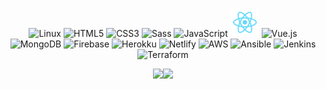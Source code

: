 <div align="center">
<p align="center">
    <img alt="Linux" width="35px" src="https://1000logos.net/wp-content/uploads/2017/03/LINUX-LOGO.png">
    <img alt="HTML5" width="46px" src="https://cdn.pixabay.com/photo/2017/08/05/11/16/logo-2582748_1280.png">
    <img alt="CSS3" width="46px" src="https://cdn.pixabay.com/photo/2017/08/05/11/16/logo-2582747_960_720.png">
    <img alt="Sass" width="46px" src="https://andrewsmithdeveloper.com/img/sass-new.4c1dd90f.png">
    <img alt="JavaScript" width="43px" src="https://cdn.iconscout.com/icon/free/png-512/javascript-2752148-2284965.png">
    <img alt="React" width="46px" src="https://raw.githubusercontent.com/github/explore/80688e429a7d4ef2fca1e82350fe8e3517d3494d/topics/react/react.png">
    <img alt="Vue.js" width="45px" src="https://cdn.iconscout.com/icon/free/png-256/vuejs-3-1175070.png">
    <img alt="MongoDB" width="46px" src="https://img.icons8.com/color/452/mongodb.png">
    <img alt="Firebase" width="37px" src="https://firebase.google.com/downloads/brand-guidelines/PNG/logo-logomark.png">
    <img alt="Herokku" width="46px" src="https://www.pngrepo.com/png/303683/180/heroku-logo.png">
    <img alt="Netlify" width="47px" src="https://www.netlify.com/img/press/logos/logomark.png">
    <img alt="AWS" width="42px" src="https://www.consoleconnect.com/wp-content/uploads/2019/07/amazon-web-services-cloud.svg">
    <img alt="Ansible" width="47px" src="https://miro.medium.com/max/432/1*w0iIGUfsxNXvUBKqrC_uSA.png">
    <img alt="Jenkins" width="35px" src="https://upload.wikimedia.org/wikipedia/commons/thumb/e/e9/Jenkins_logo.svg/1200px-Jenkins_logo.svg.png">
    <img alt="Terraform" width="47px" src="https://www.terraform.io/assets/images/og-image-8b3e4f7d.png">
</p>

  <img width="54%"
    src="https://github-readme-stats.vercel.app/api?username=hulchenko&show_icons=true&theme=react"
  /><img width="45%"
    src="https://github-readme-stats.vercel.app/api/top-langs/?username=hulchenko&layout=compact&&theme=react"
  />
</div>
